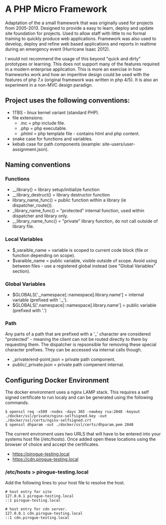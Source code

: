 # A PHP Micro Framework

Adaptation of the a small framework that was originally used for projects from 2005-2013. Designed to provide a easy to learn, deploy and update site foundation for projects. Used to allow staff with little to no formal training to quickly produce web applications. Framework was also used to develop, deploy and refine web based applications and reports in realtime during an emergency event (Hurricane Isaac 2012).

I would not recommend the usage of this beyond "quick and dirty" prototypes or learning. This does not support many of the features required in a modern enterprise application. This is more an exercise in how frameworks work and how an imperitive design could be used with the features of php 7.x (original framework was written in php 4/5). It is also an experiment in a non-MVC design paradign.

## Project uses the following conventions:
- 1TBS - linux kernel variant (standard PHP).
- file extensions: 
	+ .inc = php include file.
	+ .php = php executable.
	+ .phtml = php template file - contains html and php content.
- snake case for functions and variables.
- kebab case for path components (example: site-users/user-assignment.json).

## Naming conventions
### Functions
- __library() = library setup/initialize function
- __library_destruct() = library destructor function
- library_name_func() = public function within a library (ie dispatcher_route()).
- _library_name_func() = "protected" internal function, used within dispatcher and library only. 
- __library_name_func() = "private" library function, do not call outside of library file.

### Local Variables
- $\_varaible_name =  variable is scoped to current code block (file or function depending on scope). 
- $varaible_name = public variable, visible outside of scope. Avoid using between files - use a registered global instead (see "Global Variables" section).

### Global Variables
- $GLOBALS['.\_namespace[::namespace].library.name'] = internal variable (prefixed with '.\_').
- $GLOBALS['.namespace[::namespace].library.name'] = public variable (prefixed with '.')

### Path 
Any parts of a path that are prefixed with a '_' character are considered "protected" - meaning the client can not be routed directly to them by requesting them. The dispatcher is repsonsible for removing these special character prefixes. They can be accessed via internal calls though.
- _private/end-point.json = private path component.
- public/_private.json = private path compenent internal.


## Configuring Docker Environment
The docker environment uses a nginx LAMP stack. This requires a self signed certificate to run localy and can be generated using the following commands.

```
$ openssl req -x509 -nodes -days 365 -newkey rsa:2048 -keyout ./docker/ssl/private/nginx-selfsigned.key -out ./docker/ssl/certs/nginx-selfsigned.crt
$ openssl dhparam -out ./docker/ssl/certs/dhparam.pem 2048
```

The current enviroment uses two URLS that will have to be entered into your systems host file (/etc/hosts). Once added open these locations using the browser of choice and accept the certificates.
- https://pirogue-testing.local
- https://cdn.pirogue-testing.local


### /etc/hosts > pirogue-testing.local
Add the following lines to your host file to resolve the host.

```
# host entry for site
127.0.0.1 pirogue-testing.local
::1 pirogue-testing.local

# host entry for cdn server.
127.0.0.1 cdn.pirogue-testing.local
::1 cdn.pirogue-testing.local
```




